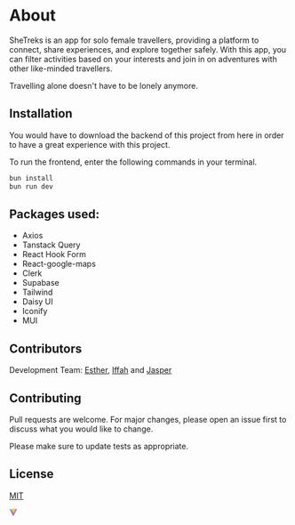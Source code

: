 # About

SheTreks is an app for solo female travellers, providing a platform to connect, share experiences, and explore together safely. With this app, you can filter activities based on your interests and join in on adventures with other like-minded travellers.

Travelling alone doesn't have to be lonely anymore.

## Installation

You would have to download the backend of this project from here in order to have a great experience with this project.

To run the frontend, enter the following commands in your terminal.

```bash
bun install
bun run dev
```

## Packages used:

- Axios
- Tanstack Query
- React Hook Form
- React-google-maps
- Clerk
- Supabase
- Tailwind
- Daisy UI
- Iconify
- MUI

## Contributors

Development Team: [Esther](https://github.com/estherphang), [Iffah](https://github.com/IffahA) and [Jasper](https://github.com/jasperteo)

## Contributing

Pull requests are welcome. For major changes, please open an issue first
to discuss what you would like to change.

Please make sure to update tests as appropriate.

## License

[MIT](https://choosealicense.com/licenses/mit/)

<svg xmlns="http://www.w3.org/2000/svg" width="1em" height="1em" viewBox="0 0 256 257"><defs><linearGradient id="logosVitejs0" x1="-.828%" x2="57.636%" y1="7.652%" y2="78.411%"><stop offset="0%" stop-color="#41d1ff"/><stop offset="100%" stop-color="#bd34fe"/></linearGradient><linearGradient id="logosVitejs1" x1="43.376%" x2="50.316%" y1="2.242%" y2="89.03%"><stop offset="0%" stop-color="#ffea83"/><stop offset="8.333%" stop-color="#ffdd35"/><stop offset="100%" stop-color="#ffa800"/></linearGradient></defs><path fill="url(#logosVitejs0)" d="M255.153 37.938L134.897 252.976c-2.483 4.44-8.862 4.466-11.382.048L.875 37.958c-2.746-4.814 1.371-10.646 6.827-9.67l120.385 21.517a6.537 6.537 0 0 0 2.322-.004l117.867-21.483c5.438-.991 9.574 4.796 6.877 9.62"/><path fill="url(#logosVitejs1)" d="M185.432.063L96.44 17.501a3.268 3.268 0 0 0-2.634 3.014l-5.474 92.456a3.268 3.268 0 0 0 3.997 3.378l24.777-5.718c2.318-.535 4.413 1.507 3.936 3.838l-7.361 36.047c-.495 2.426 1.782 4.5 4.151 3.78l15.304-4.649c2.372-.72 4.652 1.36 4.15 3.788l-11.698 56.621c-.732 3.542 3.979 5.473 5.943 2.437l1.313-2.028l72.516-144.72c1.215-2.423-.88-5.186-3.54-4.672l-25.505 4.922c-2.396.462-4.435-1.77-3.759-4.114l16.646-57.705c.677-2.35-1.37-4.583-3.769-4.113"/></svg>
